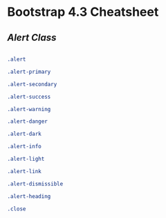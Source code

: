 <!-- comment -->

</style>

# Bootstrap 4.3 Cheatsheet


## *Alert Class*


```css

.alert

.alert-primary

.alert-secondary

.alert-success

.alert-warning

.alert-danger

.alert-dark

.alert-info

.alert-light

.alert-link

.alert-dismissible

.alert-heading

.close
